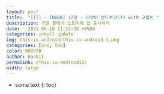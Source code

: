 ```yaml
---
layout: post
title:  "[IT] - [BOOK] 12강 - 이것이 안드로이드다 with 코틀린 "
description: 구글 플레이 스토어에 앱 출시하기
date:   2021-06-10 11:22:30 +0900
categories: jekyll update
img: this-is-android/this-is-android-1.png
categories: [one, two]
color: 00897B
author: Hanbit
permalink: /this-is-android12/
width: large
---
```


* some text
{: toc}




<style>
.page-container {max-width: 1200px}‘’“”
</style>
